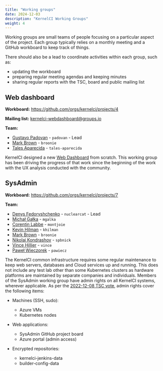 ```yaml
---
title: "Working groups"
date: 2024-12-03
description: "KernelCI Working Groups"
weight: 4
---
```


Working groups are small teams of people focusing on a particular aspect of the
project.  Each group typically relies on a monthly meeting and a GitHub
workboard to keep track of things.

There should also be a lead to coordinate activities within each group, such
as:

* updating the workboard
* preparing regular meeting agendas and keeping minutes
* sharing regular reports with the TSC, board and public mailing list

## Web dashboard

**Workboard:** https://github.com/orgs/kernelci/projects/4

**Mailing list:** [kernelci-webdashboard@groups.io](mailto:<kernelci-webdashboard@groups.io>)

**Team:**

* [Gustavo Padovan](mailto:<gustavo.padovan@collabora.com>) - `padovan` - Lead
* [Mark Brown](mailto:<broonie@kernel.org>) - `broonie`
* [Tales Aparecida](mailto:<tales.aparecida@redhat.com>) - `tales-aparecida`

KernelCI designed a new [Web Dashboard](https://dashboard.kernelci.org/) from scratch. This working group has been driving the progress of that work since the beginning of the work with the UX analysis conducted with the community.

## SysAdmin

**Workboard:** https://github.com/orgs/kernelci/projects/7

**Team:**

* [Denys Fedoryshchenko](mailto:<denys.f@collabora.com>) - `nuclearcat` - Lead
* [Michał Gałka](mailto:<galka.michal@gmail.com>) - `mgalka`
* [Corentin Labbe](mailto:<clabbe@baylibre.com>) - `montjoie`
* [Kevin Hilman](mailto:<khilman@baylibre.com>) - `khilman`
* [Mark Brown](mailto:<broonie@kernel.org>) - `broonie`
* [Nikolai Kondrashov](mailto:<spbnick@gmail.com>) - `spbnick`
* [Vince Hillier](mailto:<vince@revenni.com>) - `vince`
* [Paweł Wieczorek](mailto:<pawiecz@collabora.com>) - `pawiecz`

The KernelCI common infrastructure requires some regular maintenance to keep
web servers, databases and Cloud services up and running.  This does not
include any test lab other than some Kubernetes clusters as hardware platforms
are maintained by separate companies and individuals.  Members of the SysAdmin
working group have admin rights on all KernelCI systems, wherever applicable.
As per the [2022-12-08 TSC vote](/org/tsc/votes/#2022-12-08), admin rights
cover the following items:

* Machines (SSH, sudo):
  * Azure VMs
  * Kubernetes nodes

* Web applications:
  * SysAdmin GitHub project board
  * Azure portal (admin access)
* Encrypted repositories:
  * kernelci-jenkins-data
  * builder-config-data
